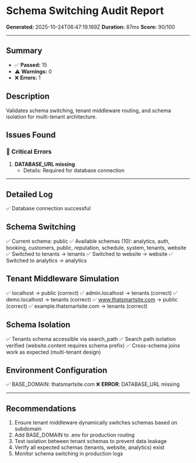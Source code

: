 # Schema Switching Audit Report

**Generated:** 2025-10-24T06:47:19.169Z
**Duration:** 87ms
**Score:** 90/100

---

## Summary

- ✅ **Passed:** 15
- ⚠️  **Warnings:** 0
- ❌ **Errors:** 1

## Description

Validates schema switching, tenant middleware routing, and schema isolation for multi-tenant architecture.

## Issues Found

### 🔴 Critical Errors

1. **DATABASE_URL missing**
   - Details: Required for database connection

---

## Detailed Log

✅ Database connection successful

## Schema Switching

✅ Current schema: public
✅ Available schemas (10): analytics, auth, booking, customers, public, reputation, schedule, system, tenants, website
✅ Switched to tenants → tenants
✅ Switched to website → website
✅ Switched to analytics → analytics

## Tenant Middleware Simulation

✅ localhost → public (correct)
✅ admin.localhost → tenants (correct)
✅ demo.localhost → tenants (correct)
✅ www.thatsmartsite.com → public (correct)
✅ example.thatsmartsite.com → tenants (correct)

## Schema Isolation

✅ Tenants schema accessible via search_path
✅ Search path isolation verified (website.content requires schema prefix)
✅ Cross-schema joins work as expected (multi-tenant design)

## Environment Configuration

✅ BASE_DOMAIN: thatsmartsite.com
❌ **ERROR**: DATABASE_URL missing

---

## Recommendations

1. Ensure tenant middleware dynamically switches schemas based on subdomain
2. Add BASE_DOMAIN to .env for production routing
3. Test isolation between tenant schemas to prevent data leakage
4. Verify all expected schemas (tenants, website, analytics) exist
5. Monitor schema switching in production logs
